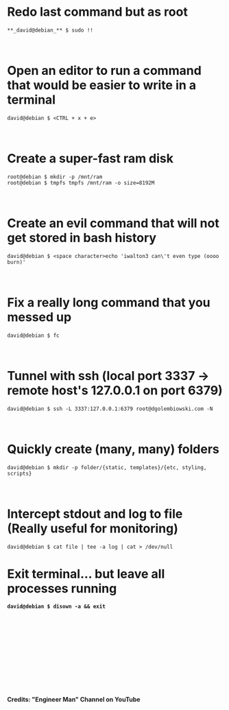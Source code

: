 # Redo last command but as root
```
**_david@debian_** $ sudo !!
```
<br />

# Open an editor to run a command that would be easier to write in a terminal
```
david@debian $ <CTRL + x + e>
```
<br />

# Create a super-fast ram disk

```
root@debian $ mkdir -p /mnt/ram
root@debian $ tmpfs tmpfs /mnt/ram -o size=8192M
```
<br />

# Create an evil command that will not get stored in bash history

```
david@debian $ <space character>echo 'iwalton3 can\'t even type (oooo burn)'
```
<br />

# Fix a really long command that you messed up

```
david@debian $ fc
```
<br />

# Tunnel with ssh (local port 3337 -> remote host's 127.0.0.1 on port 6379)

```
david@debian $ ssh -L 3337:127.0.0.1:6379 root@dgolembiowski.com -N
```
<br />

# Quickly create (many, many) folders

```
david@debian $ mkdir -p folder/{static, templates}/{etc, styling, scripts}
```
<br />

# Intercept stdout and log to file (Really useful for monitoring)

```
david@debian $ cat file | tee -a log | cat > /dev/null
```
<b  />


# Exit terminal... but leave all processes running

```
david@debian $ disown -a && exit
```
<br />
<br />
<br />
<br />
<br />
<br />
<br />
<br />
<br />
<br />
<br />
Credits: "Engineer Man" Channel on YouTube
